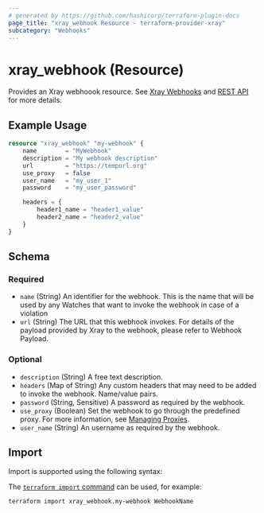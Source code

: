 ```yaml
---
# generated by https://github.com/hashicorp/terraform-plugin-docs
page_title: "xray_webhook Resource - terraform-provider-xray"
subcategory: "Webhooks"
---
```


# xray_webhook (Resource)

Provides an Xray webhoook resource. See [Xray Webhooks](https://jfrog.com/help/r/jfrog-security-documentation/configure-webhooks-for-working-with-xray) and [REST API](https://jfrog.com/help/r/jfrog-rest-apis/xray-webhooks) for more details.

## Example Usage

```terraform
resource "xray_webhook" "my-webhook" {
	name        = "MyWebhook"
	description = "My webhook description"
	url         = "https://tempurl.org"
	use_proxy   = false
	user_name   = "my_user_1"
	password    = "my_user_password"

	headers = {
		header1_name = "header1_value"
		header2_name = "header2_value"
	}
}
```

<!-- schema generated by tfplugindocs -->
## Schema

### Required

- `name` (String) An identifier for the webhook. This is the name that will be used by any Watches that want to invoke the webhook in case of a violation
- `url` (String) The URL that this webhook invokes. For details of the payload provided by Xray to the webhook, please refer to Webhook Payload.

### Optional

- `description` (String) A free text description.
- `headers` (Map of String) Any custom headers that may need to be added to invoke the webhook. Name/value pairs.
- `password` (String, Sensitive) A password as required by the webhook.
- `use_proxy` (Boolean) Set the webhook to go through the predefined proxy. For more information, see [Managing Proxies](https://jfrog.com/help/r/jfrog-platform-administration-documentation/managing-proxies).
- `user_name` (String) An username as required by the webhook.

## Import

Import is supported using the following syntax:

The [`terraform import` command](https://developer.hashicorp.com/terraform/cli/commands/import) can be used, for example:

```shell
terraform import xray_webhook.my-webhook WebhookName
```
